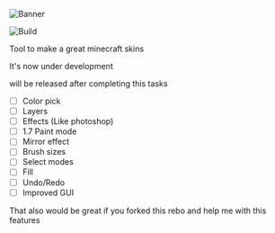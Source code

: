 ![Banner](http://s22.postimg.org/u464888ox/Banner.png)

![Build](https://ci.appveyor.com/api/projects/status/github/Kareemmax/Minecraft-Skiner?svg=true)

Tool to make a great minecraft skins

It's now under development

will be released  after completing this tasks

- [ ] Color pick
- [ ] Layers
- [ ] Effects (Like photoshop)
- [ ] 1.7 Paint mode
- [ ] Mirror effect
- [ ] Brush sizes
- [ ] Select modes
- [ ] Fill
- [ ] Undo/Redo
- [ ] Improved GUI

That also would be great if you forked this rebo and help me with this features
